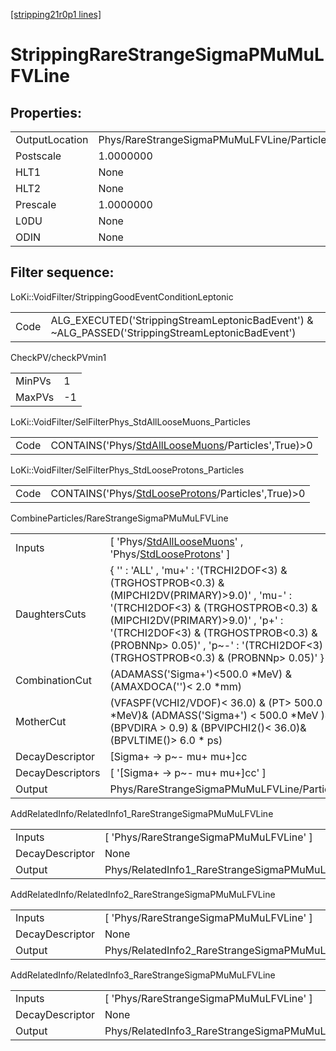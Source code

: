 [[stripping21r0p1 lines]](./stripping21r0p1-index)

# StrippingRareStrangeSigmaPMuMuLFVLine

## Properties:

|                |                                             |
|----------------|---------------------------------------------|
| OutputLocation | Phys/RareStrangeSigmaPMuMuLFVLine/Particles |
| Postscale      | 1.0000000                                   |
| HLT1           | None                                        |
| HLT2           | None                                        |
| Prescale       | 1.0000000                                   |
| L0DU           | None                                        |
| ODIN           | None                                        |

## Filter sequence:

LoKi::VoidFilter/StrippingGoodEventConditionLeptonic

|      |                                                                                                  |
|------|--------------------------------------------------------------------------------------------------|
| Code | ALG_EXECUTED('StrippingStreamLeptonicBadEvent') & ~ALG_PASSED('StrippingStreamLeptonicBadEvent') |

CheckPV/checkPVmin1

|        |     |
|--------|-----|
| MinPVs | 1   |
| MaxPVs | -1  |

LoKi::VoidFilter/SelFilterPhys_StdAllLooseMuons_Particles

|      |                                                                                                           |
|------|-----------------------------------------------------------------------------------------------------------|
| Code | CONTAINS('Phys/[StdAllLooseMuons](./stripping21r0p1-commonparticles-stdallloosemuons)/Particles',True)\>0 |

LoKi::VoidFilter/SelFilterPhys_StdLooseProtons_Particles

|      |                                                                                                         |
|------|---------------------------------------------------------------------------------------------------------|
| Code | CONTAINS('Phys/[StdLooseProtons](./stripping21r0p1-commonparticles-stdlooseprotons)/Particles',True)\>0 |

CombineParticles/RareStrangeSigmaPMuMuLFVLine

|                  |                                                                                                                                                                                                                                                                                                             |
|------------------|-------------------------------------------------------------------------------------------------------------------------------------------------------------------------------------------------------------------------------------------------------------------------------------------------------------|
| Inputs           | [ 'Phys/[StdAllLooseMuons](./stripping21r0p1-commonparticles-stdallloosemuons)' , 'Phys/[StdLooseProtons](./stripping21r0p1-commonparticles-stdlooseprotons)' ]                                                                                                                                           |
| DaughtersCuts    | { '' : 'ALL' , 'mu+' : '(TRCHI2DOF\<3) & (TRGHOSTPROB\<0.3) & (MIPCHI2DV(PRIMARY)\>9.0)' , 'mu-' : '(TRCHI2DOF\<3) & (TRGHOSTPROB\<0.3) & (MIPCHI2DV(PRIMARY)\>9.0)' , 'p+' : '(TRCHI2DOF\<3) & (TRGHOSTPROB\<0.3) & (PROBNNp\> 0.05)' , 'p~-' : '(TRCHI2DOF\<3) & (TRGHOSTPROB\<0.3) & (PROBNNp\> 0.05)' } |
| CombinationCut   | (ADAMASS('Sigma+')\<500.0 \*MeV) & (AMAXDOCA('')\< 2.0 \*mm)                                                                                                                                                                                                                                                |
| MotherCut        | (VFASPF(VCHI2/VDOF)\< 36.0) & (PT\> 500.0 \*MeV)& (ADMASS('Sigma+') \< 500.0 \*MeV )& (BPVDIRA \> 0.9) & (BPVIPCHI2()\< 36.0)& (BPVLTIME()\> 6.0 \* ps)                                                                                                                                                     |
| DecayDescriptor  | [Sigma+ -\> p~- mu+ mu+]cc                                                                                                                                                                                                                                                                                |
| DecayDescriptors | [ '[Sigma+ -\> p~- mu+ mu+]cc' ]                                                                                                                                                                                                                                                                        |
| Output           | Phys/RareStrangeSigmaPMuMuLFVLine/Particles                                                                                                                                                                                                                                                                 |

AddRelatedInfo/RelatedInfo1_RareStrangeSigmaPMuMuLFVLine

|                 |                                                          |
|-----------------|----------------------------------------------------------|
| Inputs          | [ 'Phys/RareStrangeSigmaPMuMuLFVLine' ]                |
| DecayDescriptor | None                                                     |
| Output          | Phys/RelatedInfo1_RareStrangeSigmaPMuMuLFVLine/Particles |

AddRelatedInfo/RelatedInfo2_RareStrangeSigmaPMuMuLFVLine

|                 |                                                          |
|-----------------|----------------------------------------------------------|
| Inputs          | [ 'Phys/RareStrangeSigmaPMuMuLFVLine' ]                |
| DecayDescriptor | None                                                     |
| Output          | Phys/RelatedInfo2_RareStrangeSigmaPMuMuLFVLine/Particles |

AddRelatedInfo/RelatedInfo3_RareStrangeSigmaPMuMuLFVLine

|                 |                                                          |
|-----------------|----------------------------------------------------------|
| Inputs          | [ 'Phys/RareStrangeSigmaPMuMuLFVLine' ]                |
| DecayDescriptor | None                                                     |
| Output          | Phys/RelatedInfo3_RareStrangeSigmaPMuMuLFVLine/Particles |
